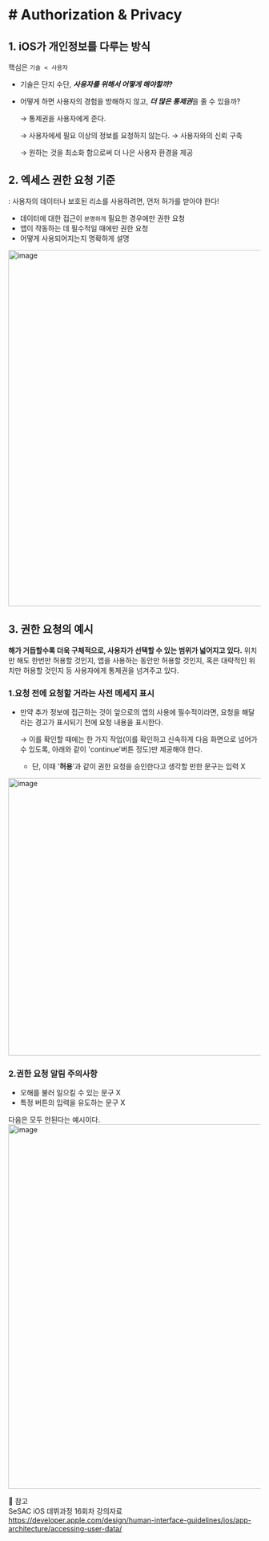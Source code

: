 # # Authorization & Privacy

## 1. iOS가 개인정보를 다루는 방식

핵심은 `기술 < 사용자`

- 기술은 단지 수단, ***사용자를 위해서 어떻게 해야할까?***
- 어떻게 하면 사용자의 경험을 방해하지 않고, ***더 많은 통제권***을 줄 수 있을까?
    
    → 통제권을 사용자에게 준다.
    
    → 사용자에세 필요 이상의 정보를 요청하지 않는다. → 사용자와의 신뢰 구축
    
    → 원하는 것을 최소화 함으로써 더 나은 사용자 환경을 제공
    

## 2. 엑세스 권한 요청 기준

: 사용자의 데이터나 보호된 리소를 사용하려면, 먼저 허가를 받아야 한다!

- 데이터에 대한 접근이 `분명하게` 필요한 경우에만 권한 요청
- 앱이 작동하는 데 필수적일 때에만 권한 요청
- 어떻게 사용되어지는지 명확하게 설명

<img width="710" alt="image" src="https://user-images.githubusercontent.com/53874628/138036281-dc68f55a-e8c5-4bc4-aa95-1101e3c30fcb.png">


## 3. 권한 요청의 예시

  **해가 거듭할수록 더욱 구체적으로, 사용자가 선택할 수 있는 범위가 넓어지고 있다.** 위치만 해도 한번만 허용할 것인지, 앱을 사용하는 동안만 허용할 것인지, 혹은 대략적인 위치만 허용할 것인지 등 사용자에게 통제권을 넘겨주고 있다.

### 1.요청 전에 요청할 거라는 사전 메세지 표시

- 만약 추가 정보에 접근하는 것이 앞으로의 앱의 사용에 필수적이라면, 요청을 해달라는 경고가 표시되기 전에 요청 내용을 표시한다.
    
    → 이를 확인할 때에는 한 가지 작업(이를 확인하고 신속하게 다음 화면으로 넘어가 수 있도록, 아래와 같이 'continue'버튼 정도)만 제공해야 한다.
    
    - 단, 이때 '**허용**'과 같이 권한 요청을 승인한다고 생각할 만한 문구는 입력 X
<img width="553" alt="image" src="https://user-images.githubusercontent.com/53874628/138036919-fc156ad1-af43-4c46-ad97-381c0b461e88.png">

### 2.권한 요청 알림 주의사항

- 오해를 불러 일으킬 수 있는 문구 X
- 특정 버튼의 입력을 유도하는 문구 X

다음은 모두 안된다는 예시이다.</br>
<img width="726" alt="image" src="https://user-images.githubusercontent.com/53874628/138036373-17b6c0a3-64f4-4da1-869c-c5acc429e512.png"></br>

🔖 참고<br>
SeSAC iOS 데뷔과정 16회차 강의자료<br>
https://developer.apple.com/design/human-interface-guidelines/ios/app-architecture/accessing-user-data/
